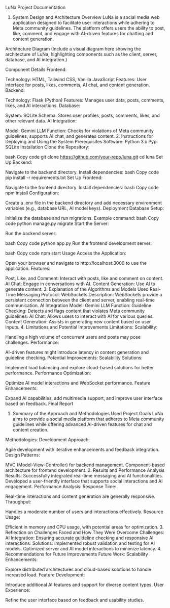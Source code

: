 LuNa Project Documentation
1. System Design and Architecture
Overview
LuNa is a social media web application designed to facilitate user interactions while adhering to Meta community guidelines. The platform offers users the ability to post, like, comment, and engage with AI-driven features for chatting and content generation.

Architecture Diagram
(Include a visual diagram here showing the architecture of LuNa, highlighting components such as the client, server, database, and AI integration.)

Component Details
Frontend:

Technology: HTML, Tailwind CSS, Vanilla JavaScript
Features: User interface for posts, likes, comments, AI chat, and content generation.
Backend:

Technology: Flask (Python)
Features: Manages user data, posts, comments, likes, and AI interactions.
Database:

System: SQLite 
Schema: Stores user profiles, posts, comments, likes, and other relevant data.
AI Integration:

Model: Gemini LLM
Function: Checks for violations of Meta community guidelines, supports AI chat, and generates content.
2. Instructions for Deploying and Using the System
Prerequisites
Software:
Python 3.x
Pypi
SQLite
Installation
Clone the Repository:

bash
Copy code
git clone https://github.com/your-repo/luna.git
cd luna
Set Up Backend:

Navigate to the backend directory.
Install dependencies:
bash
Copy code
pip install -r requirements.txt
Set Up Frontend:

Navigate to the frontend directory.
Install dependencies:
bash
Copy code
npm install
Configuration:

Create a .env file in the backend directory and add necessary environment variables (e.g., database URL, AI model keys).
Deployment
Database Setup:

Initialize the database and run migrations.
Example command:
bash
Copy code
python manage.py migrate
Start the Server:

Run the backend server:

bash
Copy code
python app.py
Run the frontend development server:

bash
Copy code
npm start
Usage
Access the Application:

Open your browser and navigate to http://localhost:3000 to use the application.
Features:

Post, Like, and Comment: Interact with posts, like and comment on content.
AI Chat: Engage in conversations with AI.
Content Generation: Use AI to generate content.
3. Explanation of the Algorithms and Models Used
Real-Time Messaging
Protocol: WebSockets
Description: WebSockets provide a persistent connection between the client and server, enabling real-time communication.
AI Integration
Model: Gemini LLM
Function:
Guideline Checking: Detects and flags content that violates Meta community guidelines.
AI Chat: Allows users to interact with AI for various queries.
Content Generation: Assists in generating new content based on user inputs.
4. Limitations and Potential Improvements
Limitations:
Scalability:

Handling a high volume of concurrent users and posts may pose challenges.
Performance:

AI-driven features might introduce latency in content generation and guideline checking.
Potential Improvements:
Scalability Solutions:

Implement load balancing and explore cloud-based solutions for better performance.
Performance Optimization:

Optimize AI model interactions and WebSocket performance.
Feature Enhancements:

Expand AI capabilities, add multimedia support, and improve user interface based on feedback.
Final Report
1. Summary of the Approach and Methodologies Used
Project Goals
LuNa aims to provide a social media platform that adheres to Meta community guidelines while offering advanced AI-driven features for chat and content creation.

Methodologies:
Development Approach:

Agile development with iterative enhancements and feedback integration.
Design Patterns:

MVC (Model-View-Controller) for backend management.
Component-based architecture for frontend development.
2. Results and Performance Analysis
Results:
Successfully integrated real-time messaging and AI functionalities.
Developed a user-friendly interface that supports social interactions and AI engagement.
Performance Analysis:
Response Time:

Real-time interactions and content generation are generally responsive.
Throughput:

Handles a moderate number of users and interactions effectively.
Resource Usage:

Efficient in memory and CPU usage, with potential areas for optimization.
3. Reflection on Challenges Faced and How They Were Overcome
Challenges:
AI Integration:
Ensuring accurate guideline checking and responsive AI interactions.
Solutions:
Implemented robust validation and testing for AI models.
Optimized server and AI model interactions to minimize latency.
4. Recommendations for Future Improvements
Future Work:
Scalability Enhancements:

Explore distributed architectures and cloud-based solutions to handle increased load.
Feature Development:

Introduce additional AI features and support for diverse content types.
User Experience:

Refine the user interface based on feedback and usability studies.
